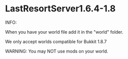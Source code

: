 # LastResortServer1.6.4-1.8

INFO:

When you have your world file add it in the "world" folder.


We only accept worlds compatible for Bukkit 1.8.7

WARNING: You may NOT use mods on your world.




